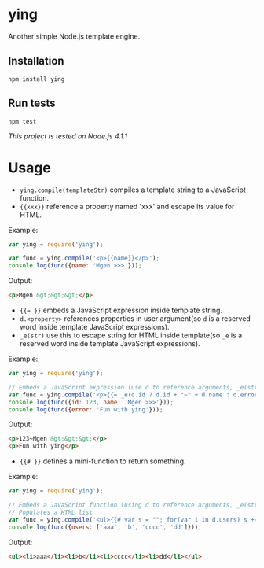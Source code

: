 # ying
Another simple Node.js template engine.

## Installation
```
npm install ying
```

## Run tests
```
npm test
```
*This project is tested on Node.js 4.1.1*

# Usage
* `ying.compile(templateStr)` compiles a template string to a JavaScript function.  
* `{{xxx}}` reference a property named 'xxx' and escape its value for HTML.

Example:
```javascript
var ying = require('ying');

var func = ying.compile('<p>{{name}}</p>');
console.log(func({name: 'Mgen >>>'}));
```

Output:
```html
<p>Mgen &gt;&gt;&gt;</p>
```


* `{{= }}` embeds a JavaScript expression inside template string.
* `d.<property>` references properties in user argument(so `d` is a reserved word inside template JavaScript expressions).
* `_e(str)` use this to escape string for HTML inside template(so `_e` is a reserved word inside template JavaScript expressions).

Example:
```javascript
var ying = require('ying');

// Embeds a JavaScript expression (use d to reference arguments, _e(str) to escape string for HTML))
var func = ying.compile('<p>{{= _e(d.id ? d.id + "~" + d.name : d.error) }}</p>');
console.log(func({id: 123, name: 'Mgen >>>'}));
console.log(func({error: 'Fun with ying'}));
```

Output:
```html
<p>123~Mgen &gt;&gt;&gt;</p>
<p>Fun with ying</p>
```


* `{{# }}` defines a mini-function to return something.

Example:
```javascript
var ying = require('ying');

// Embeds a JavaScript function (using d to reference arguments, _e(str) to escape string for HTML))
// Populates a HTML list
var func = ying.compile('<ul>{{# var s = ""; for(var i in d.users) s += "<li>" + _e(d.users[i]) + "</li>"; return s; }}</ul>');
console.log(func({users: ['aaa', 'b', 'cccc', 'dd']}));
```

Output:
```html
<ul><li>aaa</li><li>b</li><li>cccc</li><li>dd</li></ul>
```

